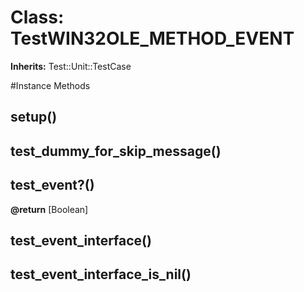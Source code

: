 # Class: TestWIN32OLE_METHOD_EVENT
**Inherits:** Test::Unit::TestCase
    




#Instance Methods
## setup() [](#method-i-setup)

## test_dummy_for_skip_message() [](#method-i-test_dummy_for_skip_message)

## test_event?() [](#method-i-test_event?)

**@return** [Boolean] 

## test_event_interface() [](#method-i-test_event_interface)

## test_event_interface_is_nil() [](#method-i-test_event_interface_is_nil)

